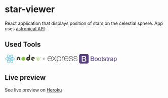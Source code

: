 # star-viewer
React application that displays position of stars on the celestial sphere. App uses [astropical API](http://www.astropical.space/astrodb/apiref.php).

## Used Tools
<img src="https://raw.githubusercontent.com/ArkejGit/star-viewer/master/img/react-logo.png" height="30"/>
<img src="https://raw.githubusercontent.com/ArkejGit/star-viewer/master/img/node-plus-express-logo.png" height="30"/>
<img src="https://raw.githubusercontent.com/ArkejGit/star-viewer/master/img/bootstrap-logo.png" height="30"/>

## Live preview
See live preview on [Heroku](https://arkej-star-viewer.herokuapp.com)
